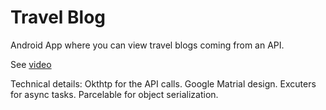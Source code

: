 # Travel Blog
Android App where you can view travel blogs coming from an API.

See [video](https://www.youtube.com/watch?v=OtUfZDhK-Y8)


Technical details:
Okthtp for the API calls.
Google Matrial design.
Excuters for async tasks.
Parcelable for object serialization. 
